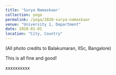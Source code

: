 ```yaml
---
title: 'Surya Namaskaar'
collection: yoga
permalink: /yoga/2020-surya-namaskaar
venue: "University 1, Department"
date: 2020-01-01
location: "City, Country"
---
```


(All photo credits to Balakumaran, IISc, Bangalore) 

This is all fine and good!

xxxxxxxxxx